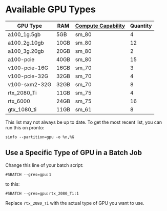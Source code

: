 # Available GPU Types


| GPU Type | RAM | [Compute Capability](https://developer.nvidia.com/cuda-gpus) | Quantity |
|--------- | --- | ------------------ | -------- |
|a100_1g.5gb|5GB|sm_80|4|
|a100_2g.10gb|10GB|sm_80|12|
|a100_3g.20gb|20GB|sm_80|2|
|a100-pcie|40GB|sm_80|15|
|v100-pcie-16G|16GB|sm_70|3|
|v100-pcie-32G|32GB|sm_70|4|
|v100-sxm2-32G|32GB|sm_70|8|
|rtx_2080_Ti|11GB|sm_75|4|
|rtx_6000|24GB|sm_75|16|
|gtx_1080_ti|11GB|sm_61|8|

This list may not always be up to date. To get the most recent list, you can run this on pronto:

```
sinfo --partition=gpu -o %n,%G
```

## Use a Specific Type of GPU in a Batch Job

Change this line of your batch script:

```
#SBATCH --gres=gpu:1
```

to this:

```
#SBATCH --gres=gpu:rtx_2080_Ti:1
```

Replace `rtx_2080_Ti` with the actual type of GPU you want to use.
